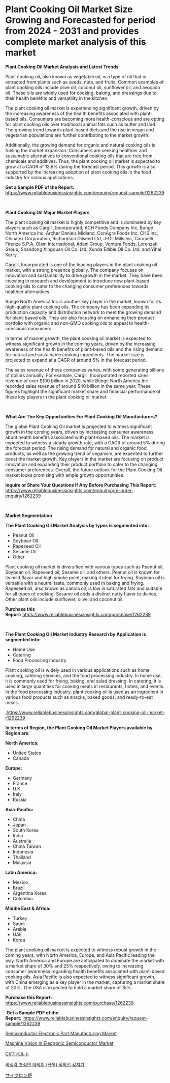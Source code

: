 <p><h1>Plant Cooking Oil Market Size Growing and Forecasted for period from 2024 - 2031 and provides complete market analysis of this market</h1></p><p><strong>Plant Cooking Oil Market Analysis and Latest Trends</strong></p>
<p><p>Plant cooking oil, also known as vegetable oil, is a type of oil that is extracted from plants such as seeds, nuts, and fruits. Common examples of plant cooking oils include olive oil, coconut oil, sunflower oil, and avocado oil. These oils are widely used for cooking, baking, and dressings due to their health benefits and versatility in the kitchen.</p><p>The plant cooking oil market is experiencing significant growth, driven by the increasing awareness of the health benefits associated with plant-based oils. Consumers are becoming more health-conscious and are opting for plant cooking oils over traditional animal fats such as butter and lard. The growing trend towards plant-based diets and the rise in vegan and vegetarian populations are further contributing to the market growth.</p><p>Additionally, the growing demand for organic and natural cooking oils is fueling the market expansion. Consumers are seeking healthier and sustainable alternatives to conventional cooking oils that are free from chemicals and additives. Thus, the plant cooking oil market is expected to grow at a CAGR of 13.6% during the forecast period. This growth is also supported by the increasing adoption of plant cooking oils in the food industry for various applications.</p></p>
<p><strong>Get a Sample PDF of the Report:&nbsp;</strong> <a href="https://www.reliablebusinessinsights.com/enquiry/request-sample/1262239">https://www.reliablebusinessinsights.com/enquiry/request-sample/1262239</a></p>
<p>&nbsp;</p>
<p><strong>Plant Cooking Oil Major Market Players</strong></p>
<p><p>The plant cooking oil market is highly competitive and is dominated by key players such as Cargill, Incorporated, ACH Foods Company Inc, Bunge North America Inc, Archer Daniels Midland, ConAgra Foods Inc, CHS Inc, Chinatex Corporation, Richardson Oilseed Ltd, J-Oil Mills Inc, Carapelli Firenze S.P.A, Olam International, Adani Group, Ventura Foods, Lorenzati Group, Shandong Xingquan Oil Co. Ltd, Xunda Edible Oil Co. Ltd, and Yihai Kerry.</p><p>Cargill, Incorporated is one of the leading players in the plant cooking oil market, with a strong presence globally. The company focuses on innovation and sustainability to drive growth in the market. They have been investing in research and development to introduce new plant-based cooking oils to cater to the changing consumer preferences towards healthier alternatives.</p><p>Bunge North America Inc is another key player in the market, known for its high-quality plant cooking oils. The company has been expanding its production capacity and distribution network to meet the growing demand for plant-based oils. They are also focusing on enhancing their product portfolio with organic and non-GMO cooking oils to appeal to health-conscious consumers.</p><p>In terms of market growth, the plant cooking oil market is expected to witness significant growth in the coming years, driven by the increasing awareness of the health benefits of plant-based oils and the rising demand for natural and sustainable cooking ingredients. The market size is projected to expand at a CAGR of around 5% in the forecast period.</p><p>The sales revenue of these companies varies, with some generating billions of dollars annually. For example, Cargill, Incorporated reported sales revenue of over $100 billion in 2020, while Bunge North America Inc recorded sales revenue of around $40 billion in the same year. These figures highlight the significant market share and financial performance of these key players in the plant cooking oil market.</p></p>
<p>&nbsp;</p>
<p><strong>What Are The Key Opportunities For Plant Cooking Oil Manufacturers?</strong></p>
<p><p>The global Plant Cooking Oil market is projected to witness significant growth in the coming years, driven by increasing consumer awareness about health benefits associated with plant-based oils. The market is expected to witness a steady growth rate, with a CAGR of around 5% during the forecast period. The rising demand for natural and organic food products, as well as the growing trend of veganism, are expected to further boost the market growth. Key players in the market are focusing on product innovation and expanding their product portfolio to cater to the changing consumer preferences. Overall, the future outlook for the Plant Cooking Oil market looks promising with ample growth opportunities.</p></p>
<p><strong>Inquire or Share Your Questions If Any Before Purchasing This Report:</strong> <a href="https://www.reliablebusinessinsights.com/enquiry/pre-order-enquiry/1262239">https://www.reliablebusinessinsights.com/enquiry/pre-order-enquiry/1262239</a></p>
<p>&nbsp;</p>
<p><strong>Market Segmentation</strong></p>
<p><strong>The Plant Cooking Oil Market Analysis by types is segmented into:</strong></p>
<p><ul><li>Peanut Oil</li><li>Soybean Oil</li><li>Rapeseed Oil</li><li>Sesame Oil</li><li>Other</li></ul></p>
<p><p>Plant cooking oil market is diversified with various types such as Peanut oil, Soybean oil, Rapeseed oil, Sesame oil, and others. Peanut oil is known for its mild flavor and high smoke point, making it ideal for frying. Soybean oil is versatile with a neutral taste, commonly used in baking and frying. Rapeseed oil, also known as canola oil, is low in saturated fats and suitable for all types of cooking. Sesame oil adds a distinct nutty flavor to dishes. Other plant oils include sunflower, olive, and coconut oil.</p></p>
<p><strong>Purchase this Report:&nbsp;</strong><a href="https://www.reliablebusinessinsights.com/purchase/1262239">https://www.reliablebusinessinsights.com/purchase/1262239</a></p>
<p>&nbsp;</p>
<p><strong>The Plant Cooking Oil Market Industry Research by Application is segmented into:</strong></p>
<p><ul><li>Home Use</li><li>Catering</li><li>Food Processing Industry</li></ul></p>
<p><p>Plant cooking oil is widely used in various applications such as home cooking, catering services, and the food processing industry. In home use, it is commonly used for frying, baking, and salad dressing. In catering, it is used in large quantities for cooking meals in restaurants, hotels, and events. In the food processing industry, plant cooking oil is used as an ingredient in various food products such as snacks, baked goods, and ready-to-eat meals.</p></p>
<p><a href="https://www.reliablebusinessinsights.com/global-plant-cooking-oil-market-r1262239">&nbsp;https://www.reliablebusinessinsights.com/global-plant-cooking-oil-market-r1262239</a></p>
<p><strong>In terms of Region, the Plant Cooking Oil Market Players available by Region are:</strong></p>
<p>
    <p> <strong> North America: </strong>
        <ul>
            <li>United States</li>
            <li>Canada</li>
        </ul>
        </p> 
    <p> <strong> Europe: </strong>
        <ul>
            <li>Germany</li>
            <li>France</li>
            <li>U.K.</li>
            <li>Italy</li>
            <li>Russia</li>
        </ul>
        </p> 
    <p> <strong> Asia-Pacific: </strong>
        <ul>
            <li>China</li>
            <li>Japan</li>
            <li>South Korea</li>
            <li>India</li>
            <li>Australia</li>
            <li>China Taiwan</li>
            <li>Indonesia</li>
            <li>Thailand</li>
            <li>Malaysia</li>
        </ul>
        </p> 
    <p> <strong> Latin America: </strong>
        <ul>
            <li>Mexico</li>
            <li>Brazil</li>
            <li>Argentina Korea</li>
            <li>Colombia</li>
        </ul>
        </p> 
    <p> <strong> Middle East & Africa: </strong>
        <ul>
            <li>Turkey</li>
            <li>Saudi</li>
            <li>Arabia</li>
            <li>UAE</li>
            <li>Korea</li>
        </ul>
    </p>
    </p>
<p><p>The plant cooking oil market is expected to witness robust growth in the coming years, with North America, Europe, and Asia Pacific leading the way. North America and Europe are anticipated to dominate the market with a market share of 30% and 25% respectively, owing to increasing consumer awareness regarding health benefits associated with plant-based cooking oils. Asia Pacific is also expected to witness significant growth, with China emerging as a key player in the market, capturing a market share of 20%. The USA is expected to hold a market share of 15%.</p></p>
<p><strong>Purchase this Report: </strong><a href="https://www.reliablebusinessinsights.com/purchase/1262239">https://www.reliablebusinessinsights.com/purchase/1262239</a></p>
<p>&nbsp;<strong>Get a Sample PDF of the Report:&nbsp;&nbsp;</strong><a href="https://www.reliablebusinessinsights.com/enquiry/request-sample/1262239">https://www.reliablebusinessinsights.com/enquiry/request-sample/1262239</a></p>
<p><strong></strong></p>
<p><p><a href="https://github.com/thereveren80/Market-Research-Report-List-1/blob/main/semiconductor-electronic-part-manufacturing-market.md">Semiconductor Electronic Part Manufacturing Market</a></p><p><a href="https://github.com/whpnbwim9/Market-Research-Report-List-1/blob/main/machine-vision-in-electronic-semiconductor-market.md">Machine Vision in Electronic Semiconductor Market</a></p><p><a href="https://github.com/AriMuller2009/Market-Research-Report-List-2/blob/main/5179605151136.md">CVT ベルト</a></p><p><a href="https://github.com/WilburKihn5676/Market-Research-Report-List-2/blob/main/9654266161069.md">비냉각 초점면 어레이 (FPA) 적외선 감지기</a></p><p><a href="https://github.com/bucuel854722/Market-Research-Report-List-2/blob/main/2851397151135.md">サイクロン炉</a></p></p>